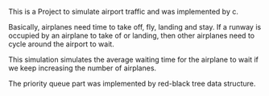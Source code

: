 This is a Project to simulate airport traffic and was implemented by c.

Basically, airplanes need time to take off, fly, landing and stay. If a runway is occupied by an airplane to take of or landing, then other airplanes need to cycle around the airport to wait. 

This simulation simulates the average waiting time for the airplane to wait if we keep increasing the number of airplanes. 

The priority queue part was implemented by red-black tree data structure.
